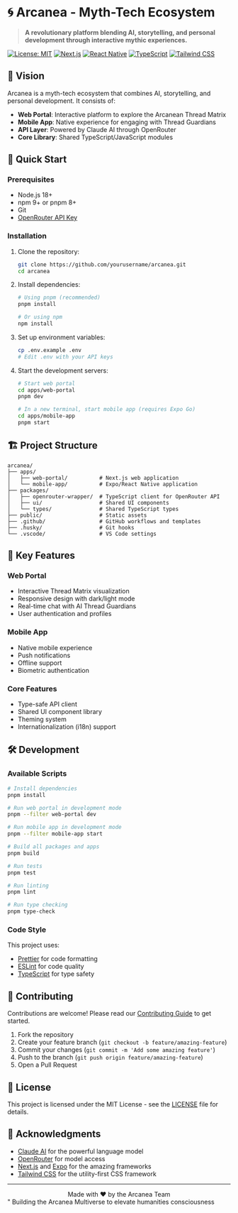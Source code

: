 # 🌀 Arcanea - Myth-Tech Ecosystem

> **A revolutionary platform blending AI, storytelling, and personal development through interactive mythic experiences.**

[![License: MIT](https://img.shields.io/badge/License-MIT-yellow.svg)](https://opensource.org/licenses/MIT)
[![Next.js](https://img.shields.io/badge/Next.js-000000?style=flat&logo=nextdotjs&logoColor=white)](https://nextjs.org/)
[![React Native](https://img.shields.io/badge/React_Native-20232A?style=flat&logo=react&logoColor=61DAFB)](https://reactnative.dev/)
[![TypeScript](https://img.shields.io/badge/TypeScript-007ACC?style=flat&logo=typescript&logoColor=white)](https://www.typescriptlang.org/)
[![Tailwind CSS](https://img.shields.io/badge/Tailwind_CSS-38B2AC?style=flat&logo=tailwind-css&logoColor=white)](https://tailwindcss.com/)

## 🌟 Vision

Arcanea is a myth-tech ecosystem that combines AI, storytelling, and personal development. It consists of:

- **Web Portal**: Interactive platform to explore the Arcanean Thread Matrix
- **Mobile App**: Native experience for engaging with Thread Guardians
- **API Layer**: Powered by Claude AI through OpenRouter
- **Core Library**: Shared TypeScript/JavaScript modules

## 🚀 Quick Start

### Prerequisites

- Node.js 18+
- npm 9+ or pnpm 8+
- Git
- [OpenRouter API Key](https://openrouter.ai/)

### Installation

1. Clone the repository:
   ```bash
   git clone https://github.com/yourusername/arcanea.git
   cd arcanea
   ```

2. Install dependencies:
   ```bash
   # Using pnpm (recommended)
   pnpm install
   
   # Or using npm
   npm install
   ```

3. Set up environment variables:
   ```bash
   cp .env.example .env
   # Edit .env with your API keys
   ```

4. Start the development servers:
   ```bash
   # Start web portal
   cd apps/web-portal
   pnpm dev
   
   # In a new terminal, start mobile app (requires Expo Go)
   cd apps/mobile-app
   pnpm start
   ```

## 🏗 Project Structure

```
arcanea/
├── apps/
│   ├── web-portal/          # Next.js web application
│   └── mobile-app/          # Expo/React Native application
├── packages/
│   ├── openrouter-wrapper/  # TypeScript client for OpenRouter API
│   ├── ui/                  # Shared UI components
│   └── types/               # Shared TypeScript types
├── public/                  # Static assets
├── .github/                 # GitHub workflows and templates
├── .husky/                  # Git hooks
└── .vscode/                 # VS Code settings
```

## 🧩 Key Features

### Web Portal
- Interactive Thread Matrix visualization
- Responsive design with dark/light mode
- Real-time chat with AI Thread Guardians
- User authentication and profiles

### Mobile App
- Native mobile experience
- Push notifications
- Offline support
- Biometric authentication

### Core Features
- Type-safe API client
- Shared UI component library
- Theming system
- Internationalization (i18n) support

## 🛠 Development

### Available Scripts

```bash
# Install dependencies
pnpm install

# Run web portal in development mode
pnpm --filter web-portal dev

# Run mobile app in development mode
pnpm --filter mobile-app start

# Build all packages and apps
pnpm build

# Run tests
pnpm test

# Run linting
pnpm lint

# Run type checking
pnpm type-check
```

### Code Style

This project uses:
- [Prettier](https://prettier.io/) for code formatting
- [ESLint](https://eslint.org/) for code quality
- [TypeScript](https://www.typescriptlang.org/) for type safety

## 🤝 Contributing

Contributions are welcome! Please read our [Contributing Guide](CONTRIBUTING.md) to get started.

1. Fork the repository
2. Create your feature branch (`git checkout -b feature/amazing-feature`)
3. Commit your changes (`git commit -m 'Add some amazing feature'`)
4. Push to the branch (`git push origin feature/amazing-feature`)
5. Open a Pull Request

## 📄 License

This project is licensed under the MIT License - see the [LICENSE](LICENSE) file for details.

## 🙏 Acknowledgments

- [Claude AI](https://www.anthropic.com/) for the powerful language model
- [OpenRouter](https://openrouter.ai/) for model access
- [Next.js](https://nextjs.org/) and [Expo](https://expo.dev/) for the amazing frameworks
- [Tailwind CSS](https://tailwindcss.com/) for the utility-first CSS framework

---

<div align="center">
  Made with ❤️ by the Arcanea Team
</div>"
Building the Arcanea Multiverse to elevate humanities consciousness 
